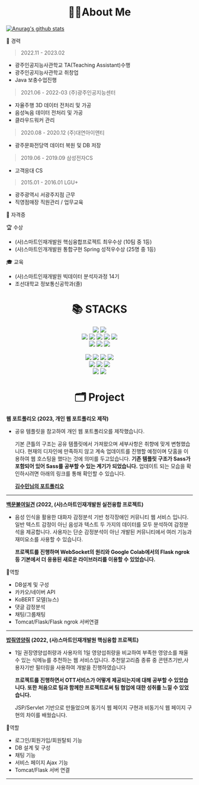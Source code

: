 <div align=center><h1>🙋‍♂️About Me</h1></div>

[![Anurag's github stats](https://github-readme-stats.vercel.app/api?username=ekzm9354)](https://github.com/anuraghazra/github-readme-stats)

<div>

🏢  경력
> 2022.11 - 2023.02
- 광주인공지능사관학교 TA(Teaching Assistant)수행
- 광주인공지능사관학교 취창업
- Java 보충수업진행

> 2021.06 - 2022-03 (주)광주인공지능센터
- 자율주행 3D 데이터 전처리 및 가공
- 음성녹음 데이터 전처리 및 가공
- 클라우드워커 관리

> 2020.08 - 2020.12 (주)대연아이앤티
- 광주문화전당역 데이터 복원 및 DB 저장

> 2019.06 - 2019.09 삼성전자CS
- 고객응대 CS

> 2015.01 - 2016.01 LGU+
- 광주광역시 서광주지점 근무
- 직영점매장 직원관리 / 업무교육

</div>
<div>
📖 자격증
</div>

🏆 수상
- (사)스마트인재개발원 핵심융합프로젝트 최우수상 (10팀 중 1등)
- (사)스마트인개개발원 통합구현 Spring 성적우수상 (25명 중 1등)

🎓 교육
- (사)스마트인재개발원 빅데이터 분석자과정 14기
- 조선대학교 정보통신공학과(졸)



<div align=center><h1>📚 STACKS</h1></div>

<div align=center> 
  <img src="https://img.shields.io/badge/java-007396?style=for-the-badge&logo=java&logoColor=white"> 
  <img src="https://img.shields.io/badge/python-3776AB?style=for-the-badge&logo=python&logoColor=white"> 
  <br>
  
  <img src="https://img.shields.io/badge/html5-E34F26?style=for-the-badge&logo=html5&logoColor=white"> 
  <img src="https://img.shields.io/badge/css-1572B6?style=for-the-badge&logo=css3&logoColor=white"> 
  <img src="https://img.shields.io/badge/javascript-F7DF1E?style=for-the-badge&logo=javascript&logoColor=black">
  <img src="https://img.shields.io/badge/sass-CC6699?style=for-the-badge&logo=sass&logoColor=black">
  <img src="https://img.shields.io/badge/jquery-0769AD?style=for-the-badge&logo=jquery&logoColor=white">
  <br>
  
  <img src="https://img.shields.io/badge/oracle-F80000?style=for-the-badge&logo=oracle&logoColor=white"> 
  <img src="https://img.shields.io/badge/mysql-4479A1?style=for-the-badge&logo=mysql&logoColor=white">
  <img src="https://img.shields.io/badge/mongodb-47A248?style=for-the-badge&logo=mongodb&logoColor=white"> 
  <br>
  
  <br>
  
  <img src="https://img.shields.io/badge/spring-6DB33F?style=for-the-badge&logo=spring&logoColor=white">
  <img src="https://img.shields.io/badge/springboot-6DB33F?style=for-the-badge&logo=springboot&logoColor=white">
  
   <img src="https://img.shields.io/badge/Google Colab-000000?style=for-the-badge&logo=flask&logoColor=white">
  <img src="https://img.shields.io/badge/bootstrap-7952B3?style=for-the-badge&logo=bootstrap&logoColor=white">
  <br>

  <img src="https://img.shields.io/badge/apache tomcat-F8DC75?style=for-the-badge&logo=apachetomcat&logoColor=white">
  <img src="https://img.shields.io/badge/flask-000000?style=for-the-badge&logo=flask&logoColor=white">
  <img src="https://img.shields.io/badge/node.js-339933?style=for-the-badge&logo=node.js&logoColor=black">
  <br>
  
  <img src="https://img.shields.io/badge/github-181717?style=for-the-badge&logo=github&logoColor=white">
  <img src="https://img.shields.io/badge/git-F05032?style=for-the-badge&logo=git&logoColor=white">
  <br>
</div>


<div align=center><h1>🗂 Project</h1></div>

**웹 포트폴리오 (2023, 개인 웹 포트폴리오 제작)**
- 공유 템플릿을 참고하여 개인 웹 포트폴리오를 제작했습니다.

  기본 큰틀의 구조는 공유 템플릿에서 가져왔으며 세부사항은 취향에 맞게 변형했습니다.
  현재의 디자인에 만족하지 않고 계속 업데이트를 진행할 예정이며 닷홈을 이용하여 웹 호스팅을 했다는 것에 의미를 두고있습니다.
  **기존 템플릿 구조가 Sass가 포함되어 있어 Sass를 공부할 수 있는 계기가 되었습니다.**
  업데이트 되는 모습을 확인하시려면 아래의 링크를 통해 확인할 수 있습니다.
  
  **[김수민님의 포트폴리오](http://ekzm9354.dothome.co.kr/#)**
  
  
 <hr/>

**[백문불여일견](https://github.com/ekzm9354/SoundOfMind) (2022, (사)스마트인재개발원 실전융합 프로젝트)**
- 음성 인식을 활용한 대화자 감정분석 기반 청각장애인 커뮤니티 웹 서비스 입니다. 일반 텍스트 감정이 아닌 음성과 텍스트 두 가지의 데이터를 모두 분석하여 감정분석을 제공합니다. 사용자는 단순 감정분석이 아닌 개발된 커뮤니티에서 여러 기능과 재미요소를 사용할 수 있습니다.

  **프로젝트를 진행하며 WebSocket의 원리와 Google Colab에서의 Flask ngrok 등 기본에서 더 응용된 새로운 라이브러리를 이용할 수 있었습니다.**

📢역할
- DB설계 및 구성
- 카카오/네이버 API
- KoBERT 모델(뉴스)
- 댓글 감정분석
- 채팅/그룹채팅
- Tomcat/Flask/Flask ngrok 서버연결

<hr/>

**[밥줘영양줘](https://github.com/ekzm9354/RecommenFoodService) (2022, (사)스마트인재개발원 핵심융합 프로젝트)**
- 1일 권장영양섭취량과 사용자의 1일 영양섭취량을 비교하여 부족한 영양소를 채울 수 있는 식메뉴를 추천하는 웹 서비스입니다.
  추천알고리즘 종류 중 콘텐츠기반,사용자기반 필터링을 사용하여 개발을 진행하였습니다 
  
  **프로젝트를 진행하면서 OTT서비스가 어떻게 제공되는지에 대해 공부할 수 있었습니다. 또한 처음으로 팀과 함께한 프로젝트로써       팀 협업에 대한 성취를 느낄 수 있었습니다.**

  JSP/Servlet 기반으로 만들었으며 동기식 웹 페이지 구현과 비동기식 웹 페이지 구현의 차이를 배웠습니다.  
  
📢역할
- 로그인/회원가입/회원탈퇴 기능
- DB 설계 및 구성
- 채팅 기능
- 서비스 페이지 Ajax 기능
- Tomcat/Flask 서버 연결




<hr/>





